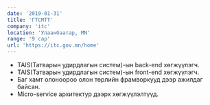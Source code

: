 ```yaml
---
date: '2019-01-31'
title: 'ГТСМТТ'
company: 'itc'
location: 'Улаанбаатар, MN'
range: '9 сар'
url: 'https://itc.gov.mn/home'
---
```


- TAIS(Татварын удирдлагын систем)-ын back-end хөгжүүлэгч.
- TAIS(Татварын удирдлагын систем)-ын front-end хөгжүүлэгч.
- Баг хамт олоноороо олон төрлийн фрамворкууд дээр ажилдаг байсан.
- Micro-service архитектур дээрх хөгжүүлэлтүүд.